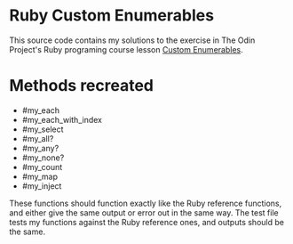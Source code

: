 # Ruby Custom Enumerables
This source code contains my solutions to the exercise in The Odin Project's Ruby programing course lesson [Custom Enumerables](https://www.theodinproject.com/paths/full-stack-ruby-on-rails/courses/ruby-programming/lessons/custom-enumerables).


# Methods recreated
* #my_each
* #my_each_with_index
* #my_select
* #my_all?
* #my_any?
* #my_none?
* #my_count
* #my_map
* #my_inject

These functions should function exactly like the Ruby reference functions, and either give the same output or error out in the same way. The test file tests my functions against the Ruby reference ones, and outputs should be the same.